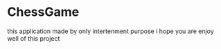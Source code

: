 # ChessGame
this application made by only intertenment purpose i hope you are enjoy well of this project
